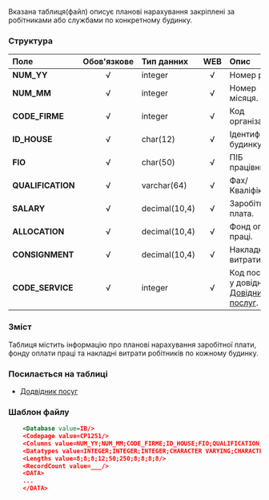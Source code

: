 Вказана таблиця(файл) описує планові нарахування закріплені за робітниками або службами по конкретному будинку.

### Структура

Поле   | Обов'язкове |    Тип данних  | WEB|   Опис |
:----------------|:--:|:--------------|:--:|:--------
**NUM_YY**   | √ | integer       | √ |  Номер року.
**NUM_MM**   | √ | integer   | √ | Номер місяця.
**CODE_FIRME** | √ | integer   | √ | Код організації.
**ID_HOUSE** | √ | char(12)   | √ | Ідентифікатор будинку.
**FIO** |  √ | char(50) | √ | ПІБ працівника.
**QUALIFICATION** |  √ | varchar(64) | √ | Фах/Кваліфікація.
**SALARY** |  √ | decimal(10,4) | √ | Заробітна плата.
**ALLOCATION** |  √ | decimal(10,4) | √ | Фонд оплати праці.
**CONSIGNMENT** |  √ | decimal(10,4) | √ | Накладні витрати.
**CODE_SERVICE**| √ | integer   | √ | Код послуги у довіднику [Довідник послуг](/Формат_файлу/Таблиця_IRCG_SERVICE).

### Зміст

Таблиця містить інформацію про планові нарахування заробітної плати, фонду оплати праці та накладні витрати робітників по кожному будинку.

### Посилається на таблиці

- [Додвідник посуг](/Формат_файлу/Таблиця_IRCG_SERVICE)

### Шаблон файлу

```XML
    <Database value=IB/>
    <Codepage value=CP1251/>
    <Columns value=NUM_YY;NUM_MM;CODE_FIRME;ID_HOUSE;FIO;QUALIFICATION;SALARY;ALLOCATION;CONSIGNMENT;CODE_SERVICE/>
    <Datatypes value=INTEGER;INTEGER;INTEGER;CHARACTER VARYING;CHARACTER VARYING;CHARACTER VARYING;DOUBLE PRECISION;DOUBLE PRECISION;DOUBLE PRECISION;INTEGER/>
    <Lengths value=8;8;8;12;50;250;8;8;8;8/>
    <RecordCount value=___/>
    <DATA>
    ...
    </DATA>
```
